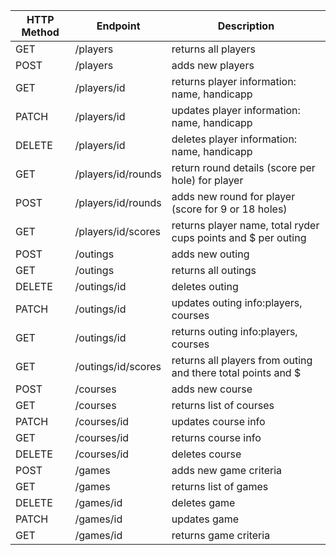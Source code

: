 | HTTP Method	|	Endpoint	        |	Description
| -------     |   -------         |       -------
| GET	        |	/players	        |	returns all players
| POST	      |	/players	        |	adds new players
| GET	        |	/players/id	      |	returns player information: name, handicapp
| PATCH	      |	/players/id	      |	updates player information: name, handicapp
| DELETE	    |	/players/id	      |	deletes player information: name, handicapp
| GET	        |	/players/id/rounds|	return round details (score per hole) for player
| POST	      |	/players/id/rounds|	adds new round for player (score for 9 or 18 holes)
| GET	        |	/players/id/scores|	returns player name, total ryder cups points and $ per outing
| POST	      |	/outings	        |	adds new outing
| GET	        |	/outings	        |	returns all outings
| DELETE	    |	/outings/id	      |	deletes outing
| PATCH	      |	/outings/id	      |	updates outing info:players, courses
| GET	        |	/outings/id	      |	returns outing info:players, courses
| GET	        |	/outings/id/scores|	returns all players from outing and there total points and $
| POST	      |	/courses	        |	adds new course
| GET	        |	/courses	        |	returns list of courses
| PATCH	      |	/courses/id	      |	updates course info
| GET	        |	/courses/id	      |	returns course info
| DELETE	    |	/courses/id	      |	deletes course
| POST	      |	/games	          |	adds new game criteria
| GET	        |	/games	          |	returns list of games
| DELETE	    |	/games/id	        |	deletes game
| PATCH	      |	/games/id	        |	updates game
| GET	        |	/games/id	        |	returns game criteria
